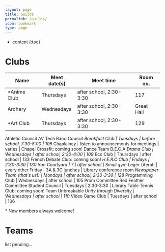 ```yaml
---
layout: page
title: Guilds
permalink: /guilds/
icon: bookmark
type: page
---
```


* content
{:toc}

# Clubs

Name|Meet date(s)|Meet time|Room no.
------|----------|---------|--------
<nowiki>*</nowiki>Anime Club|Thursdays|after school, 2:30-3:30|117
Archery|Wednesdays|after school, 2:30-3:30|Great Hall
<nowiki>*</nowiki>Art Club|Thursdays|after school, 2:30-3:30|129
Athletic Council
AV Tech
Band Council
<nowiki>*</nowiki>Breakfast Club | Tuesdays | before school, 7:30-8:00 | 106
<nowiki>*</nowiki>Chaplaincy | listen to announcements for meetings | varies | Chapel
Crossfit: coming soon!
Dance Team
D.E.C.A
<nowiki>*</nowiki>Drama Club | Wednesdays | after school, 2:30-4:00 | 109
<nowiki>*</nowiki>Eco Club | Thursdays | after school | 133
French Debate Club: coming soon!
<nowiki>*</nowiki>H.E.R.O Club | Fridays | 2:30-3:30 | 130
Iron Courtyard | ? | after school | Small gym
<nowiki>*</nowiki>Leger Literati | every other Friday | 3A & 3C lunches | Library conference room
<nowiki>*</nowiki>Newspaper Team (that's us!) | Mondays | after school, 2:30-3:30 | 128
<nowiki>*</nowiki>Programming Club | Wednesdays | after school | 105
Prom Committee
Red Feather Committee
Student Council | Tuesdays | 2:30-3:30 | Library
Table Tennis Club: coming soon!
Team Unbreakable
<nowiki>*</nowiki>Unity through Diversity | Wednesdays | after school | 110
<nowiki>*</nowiki>Video Game Club | Tuesdays | after school | 106

<nowiki>*</nowiki> New members always welcome!

# Teams
list pending...

